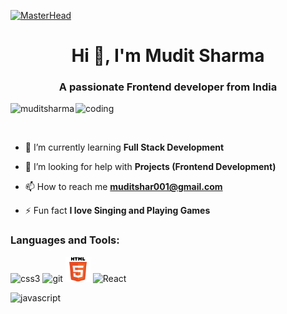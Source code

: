 [![MasterHead](https://i.pinimg.com/originals/9c/8c/db/9c8cdbb2bd7b637edd5b3a767b74153a.gif)](https://ananddubey1999.io)
<h1 align="center">Hi 👋, I'm Mudit Sharma</h1>
<h3 align="center">A passionate Frontend developer from India</h3>
<img align="right" alt="coding" width="400" src="https://cdn.dribbble.com/users/1162077/screenshots/3848914/programmer.gif">

<p align="left"> <img src="https://komarev.com/ghpvc/?username=muditsharma01&label=Profile%20views&color=0e75b6&style=flat" alt="muditsharma" /> </p>

<p align="left"> <a href="https://twitter.com/" target="blank"><img src="https://img.shields.io/twitter/follow/?logo=twitter&style=for-the-badge" alt="" /></a> </p>

- 🌱 I’m currently learning **Full Stack Development**

- 🤝 I’m looking for help with **Projects (Frontend Development)**


- 📫 How to reach me **muditshar001@gmail.com**

- ⚡ Fun fact **I love Singing and Playing Games**



<h3 align="left">Languages and Tools:</h3>
<p align="left">  

  <img src="https://www.freepnglogos.com/uploads/html5-logo-png/html5-logo-css-logo-png-transparent-svg-vector-bie-supply-9.png" alt="css3" width="40" height="40"/>  
  
   <img src="https://www.vectorlogo.zone/logos/git-scm/git-scm-icon.svg" alt="git" width="40" height="40"/> 
  
  
  <img src="https://raw.githubusercontent.com/devicons/devicon/master/icons/html5/html5-original-wordmark.svg" alt="html5" width="40" height="40"/> 
   <img src="https://encrypted-tbn0.gstatic.com/images?q=tbn:ANd9GcSJq83Cik7S_7xvV9_iBjqcx7w8DjzHGZrkg-XWt3sw&s" alt="React" width="40" height="40"/> 
  
   
  
  <img src="https://www.freepnglogos.com/uploads/javascript-png/png-javascript-badge-picture-8.png" alt="javascript" width="40" height="40"/> </p>


